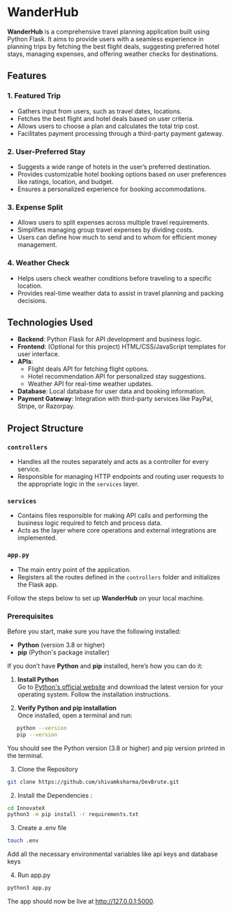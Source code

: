 # WanderHub  

**WanderHub** is a comprehensive travel planning application built using Python Flask. It aims to provide users with a seamless experience in planning trips by fetching the best flight deals, suggesting preferred hotel stays, managing expenses, and offering weather checks for destinations.  

## Features  

### 1. **Featured Trip**  
- Gathers input from users, such as travel dates, locations.  
- Fetches the best flight and hotel deals based on user criteria.  
- Allows users to choose a plan and calculates the total trip cost.  
- Facilitates payment processing through a third-party payment gateway.  

### 2. **User-Preferred Stay**  
- Suggests a wide range of hotels in the user’s preferred destination.  
- Provides customizable hotel booking options based on user preferences like ratings, location, and budget.  
- Ensures a personalized experience for booking accommodations.  

### 3. **Expense Split**  
- Allows users to split expenses across multiple travel requirements.  
- Simplifies managing group travel expenses by dividing costs.  
- Users can define how much to send and to whom for efficient money management.  

### 4. **Weather Check**  
- Helps users check weather conditions before traveling to a specific location.  
- Provides real-time weather data to assist in travel planning and packing decisions.  

## Technologies Used  
- **Backend**: Python Flask for API development and business logic.  
- **Frontend**: (Optional for this project) HTML/CSS/JavaScript templates for user interface.  
- **APIs**:  
  - Flight deals API for fetching flight options.  
  - Hotel recommendation API for personalized stay suggestions.  
  - Weather API for real-time weather updates.  
- **Database**: Local database for user data and booking information.  
- **Payment Gateway**: Integration with third-party services like PayPal, Stripe, or Razorpay.  


## Project Structure  

### `controllers`  
- Handles all the routes separately and acts as a controller for every service.  
- Responsible for managing HTTP endpoints and routing user requests to the appropriate logic in the `services` layer.  

### `services`  
- Contains files responsible for making API calls and performing the business logic required to fetch and process data.  
- Acts as the layer where core operations and external integrations are implemented.  

### `app.py`  
- The main entry point of the application.  
- Registers all the routes defined in the `controllers` folder and initializes the Flask app.  

Follow the steps below to set up **WanderHub** on your local machine.

### Prerequisites  

Before you start, make sure you have the following installed:  

- **Python** (version 3.8 or higher)  
- **pip** (Python's package installer)  

If you don’t have **Python** and **pip** installed, here’s how you can do it:

1. **Install Python**  
   Go to [Python's official website](https://www.python.org/downloads/) and download the latest version for your operating system. Follow the installation instructions.

2. **Verify Python and pip installation**  
   Once installed, open a terminal and run:
```sh
   python --version
   pip --version
```
You should see the Python version (3.8 or higher) and pip version printed in the terminal.

3. Clone the Repository

```bash
git clone https://github.com/shivamksharma/DevBrute.git
```
2. Install the Dependencies :

```bash
cd InnovateX
python3 -m pip install -r requirements.txt
```
3. Create a .env file 
```bash
touch .env
```
Add all the necessary environmental variables like api keys and database keys


4. Run app.py

```bash
python3 app.py 
```

The app should now be live at http://127.0.0.1:5000.